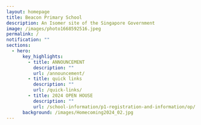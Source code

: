 ```yaml
---
layout: homepage
title: Beacon Primary School
description: An Isomer site of the Singapore Government
image: /images/photo1668592516.jpeg
permalink: /
notification: ""
sections:
  - hero:
      key_highlights:
        - title: ANNOUNCEMENT
          description: ""
          url: /announcement/
        - title: quick links
          description: ""
          url: /quick-links/
        - title: 2024 OPEN HOUSE
          description: ""
          url: /school-information/p1-registration-and-information/op/
      background: /images/Homecoming2024_02.jpg
---
```

